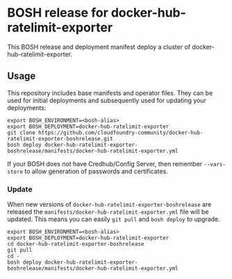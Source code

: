 # BOSH release for docker-hub-ratelimit-exporter

This BOSH release and deployment manifest deploy a cluster of docker-hub-ratelimit-exporter.

## Usage

This repository includes base manifests and operator files. They can be used for initial deployments and subsequently used for updating your deployments:

```plain
export BOSH_ENVIRONMENT=<bosh-alias>
export BOSH_DEPLOYMENT=docker-hub-ratelimit-exporter
git clone https://github.com/cloudfoundry-community/docker-hub-ratelimit-exporter-boshrelease.git
bosh deploy docker-hub-ratelimit-exporter-boshrelease/manifests/docker-hub-ratelimit-exporter.yml
```

If your BOSH does not have Credhub/Config Server, then remember `--vars-store` to allow generation of passwords and certificates.

### Update

When new versions of `docker-hub-ratelimit-exporter-boshrelease` are released the `manifests/docker-hub-ratelimit-exporter.yml` file will be updated. This means you can easily `git pull` and `bosh deploy` to upgrade.

```plain
export BOSH_ENVIRONMENT=<bosh-alias>
export BOSH_DEPLOYMENT=docker-hub-ratelimit-exporter
cd docker-hub-ratelimit-exporter-boshrelease
git pull
cd -
bosh deploy docker-hub-ratelimit-exporter-boshrelease/manifests/docker-hub-ratelimit-exporter.yml
```
